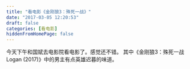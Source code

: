 ```yaml
---
title: "看电影《金刚狼3：殊死一战》"
date: "2017-03-05 12:20:53"
draft: false
categories: [看电影]
hiddenFromHomePage: false
---
```

今天下午和国斌去电影院看电影了。感觉还不错。
其中《金刚狼3：殊死一战 Logan (2017)》中的男主有点英雄迟暮的味道。
